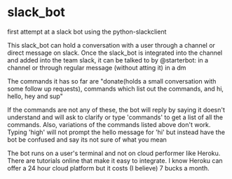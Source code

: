 # slack_bot
first attempt at a slack bot using the python-slackclient

This slack_bot can hold a conversation with a user through a channel or direct message on slack. Once the slack_bot is integrated into the channel and added into the team slack, it can be talked to by @starterbot: in a channel or through regular message (without atting it) in a dm

The commands it has so far are "donate(holds a small conversation with some follow up requests), commands which list out the commands, and hi, hello, hey and sup"

If the commands are not any of these, the bot will reply by saying it doesn't understand and will ask to clarify or type 'commands' to get a list of all the commands. Also, variations of the commands listed above don't work. Typing 'high' will not prompt the hello message for 'hi' but instead have the bot be confused and say its not sure of what you mean

The bot runs on a user's terminal and not on cloud performer like Heroku. There are tutorials online that make it easy to integrate. I know Heroku can offer a 24 hour cloud platform but it costs (I believe) 7 bucks a month. 
